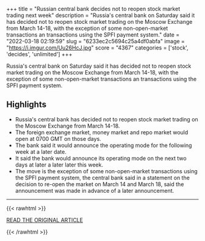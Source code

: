 +++
title = "Russian central bank decides not to reopen stock market trading next week"
description = "Russia's central bank on Saturday said it has decided not to reopen stock market trading on the Moscow Exchange from March 14-18, with the exception of some non-open-market transactions an transactions using the SPFI payment system."
date = "2022-03-18 02:19:59"
slug = "6233ec2c5694c25a4df0abfa"
image = "https://i.imgur.com/Uu26HcJ.jpg"
score = "4367"
categories = ['stock', 'decides', 'unlimited']
+++

Russia's central bank on Saturday said it has decided not to reopen stock market trading on the Moscow Exchange from March 14-18, with the exception of some non-open-market transactions an transactions using the SPFI payment system.

## Highlights

- Russia's central bank has decided not to reopen stock market trading on the Moscow Exchange from March 14-18.
- The foreign exchange market, money market and repo market would open at 0700 GMT on those days.
- The bank said it would announce the operating mode for the following week at a later date.
- It said the bank would announce its operating mode on the next two days at later a later later this week.
- The move is the exception of some non-open-market transactions using the SPFI payment system, the central bank said in a statement on the decision to re-open the market on March 14 and March 18, said the announcement was made in advance of a later announcement.

---

{{< rawhtml >}}
  <p class="article-category">
    <a target="_blank" href="https://www.reuters.com/world/europe/russian-central-bank-decides-not-reopen-stock-market-trading-next-week-2022-03-12/">READ THE ORIGINAL ARTICLE</a>
  </p>
{{< /rawhtml >}}
